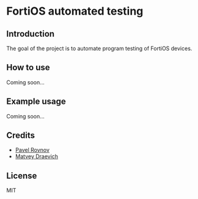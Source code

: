 # FortiOS automated testing

## Introduction
The goal of the project is to automate program testing of FortiOS devices.

## How to use
Coming soon...

## Example usage
Coming soon...

## Credits
- [Pavel Rovnov](https://github.com/pavelrn/)
- [Matvey Draevich](https://github.com/mdraevich)

## License
MIT